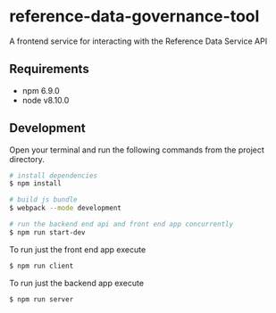 # reference-data-governance-tool
A frontend service for interacting with the Reference Data Service API

## Requirements
* npm 6.9.0
* node v8.10.0

## Development
Open your terminal and run the following commands from the project directory.

```bash
# install dependencies
$ npm install

# build js bundle
$ webpack --mode development

# run the backend end api and front end app concurrently
$ npm run start-dev
```

To run just the front end app execute
```bash
$ npm run client
```

To run just the backend app execute
```bash
$ npm run server
```
